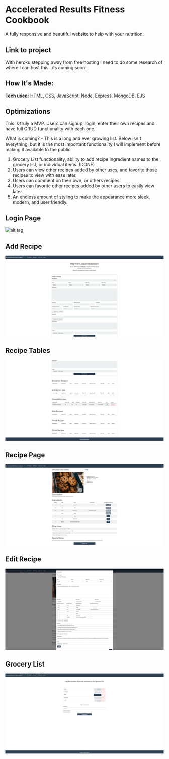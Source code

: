 # Accelerated Results Fitness Cookbook # 
A fully responsive and beautiful website to help with your nutrition. 

## Link to project 

With heroku stepping away from free hosting I need to do some research of where I can host this...its coming soon!

## How It's Made:

**Tech used:** HTML, CSS, JavaScript, Node, Express, MongoDB, EJS

## Optimizations

This is truly a MVP. Users can signup, login, enter their own recipes and have full CRUD functionality with each one. 

What is coming? - This is a long and ever growing list. Below isn't everything, but it is the most important functionality I will implement before making it available to the public.

1. Grocery List functionality, ability to add recipe ingredient names to the grocery list, or individual items. (DONE)
2. Users can view other recipes added by other uses, and favorite those recipes to view with ease later.
3. Users can comment on their own, or others recipes. 
4. Users can favorite other recipes added by other users to easily view later
5. An endless amount of styling to make the appearance more sleek, modern, and user friendly.

## Login Page
![alt tag](https://github.com/AdamRobinsonSE/accelerated-results-cookbook/blob/main/public/images/login-readme-screenshot.PNG)

## Add Recipe

![alt tag](https://github.com/AdamRobinsonSE/accelerated-results-cookbook/blob/main/public/images/add-recipe-readme-screenshot.PNG)

## Recipe Tables

![alt tag](https://github.com/AdamRobinsonSE/accelerated-results-cookbook/blob/main/public/images/recipe-table-readme-screenshots.PNG)

## Recipe Page

![alt tag](https://github.com/AdamRobinsonSE/accelerated-results-cookbook/blob/main/public/images/recipe-readme-screenshot.PNG)

## Edit Recipe

![alt tag](https://github.com/AdamRobinsonSE/accelerated-results-cookbook/blob/main/public/images/edit-recipe-readme-screenshot.PNG)

## Grocery List

![alt tag](https://github.com/AdamRobinsonSE/accelerated-results-cookbook/blob/main/public/images/grocery-list-readme-screenshot.PNG)
